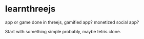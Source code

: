 # learnthreejs
app or game done in threejs, gamified app? monetized social app?

Start with something simple probably, maybe tetris clone.